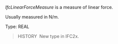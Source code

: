 ﻿_IfcLinearForceMeasure_ is a measure of linear force.

Usually measured in N/m.

Type: REAL

> HISTORY&nbsp; New type in IFC2x.